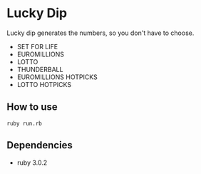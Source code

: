 # Lucky Dip

Lucky dip generates the numbers, so you don't have to choose.
- SET FOR LIFE
- EUROMILLIONS
- LOTTO
- THUNDERBALL
- EUROMILLIONS HOTPICKS
- LOTTO HOTPICKS

## How to use

```shell
ruby run.rb
```

## Dependencies 

- ruby 3.0.2